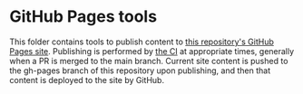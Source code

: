 # GitHub Pages tools

This folder contains tools to publish content to [this repository's GitHub Pages site](https://interuss.github.io/monitoring/).  Publishing is performed by [the CI](../.github/workflows/ci.yml) at appropriate times, generally when a PR is merged to the main branch.  Current site content is pushed to the gh-pages branch of this repository upon publishing, and then that content is deployed to the site by GitHub.
